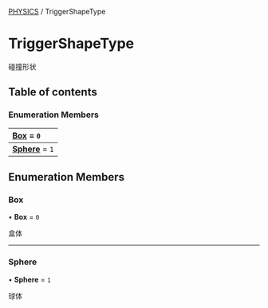 [PHYSICS](../groups/PHYSICS.PHYSICS.md) / TriggerShapeType

# TriggerShapeType <Badge type="tip" text="Enumeration" /> <Score text="TriggerShapeType" />

碰撞形状

## Table of contents

### Enumeration Members <Score text="Enumeration" /> 
| **[Box](mw.TriggerShapeType.md#box)** = ``0``  |
| :----- |
| **[Sphere](mw.TriggerShapeType.md#sphere)** = ``1`` |

## Enumeration Members

### Box <Score text="Box" /> 

• **Box** = ``0``

盒体

___

### Sphere <Score text="Sphere" /> 

• **Sphere** = ``1``

球体
